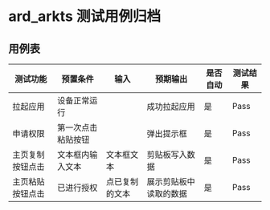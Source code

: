 # ard_arkts 测试用例归档

## 用例表

|测试功能|预置条件|输入|预期输出|是否自动|测试结果|
|--------------------------------|--------------------------------|--------------------------------|--------------------------------|--------------------------------|--------------------------------|
|拉起应用|	设备正常运行|		|成功拉起应用|是|Pass|
|申请权限|	第一次点击粘贴按钮|		|弹出提示框|是|Pass|
|主页复制按钮点击|	文本框内输入文本|	文本框文本|	剪贴板写入数据|是|Pass|
|主页粘贴按钮点击|	已进行授权|   点已复制的文本|  展示剪贴板中读取的数据|是|Pass|
